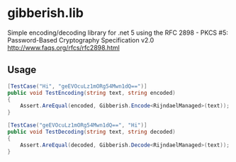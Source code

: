 # gibberish.lib

Simple encoding/decoding library for .net 5 using the RFC 2898 - PKCS #5: Password-Based Cryptography Specification v2.0 <http://www.faqs.org/rfcs/rfc2898.html>

## Usage

```c#
[TestCase("Hi", "geEVOcuLz1mORg54Mwn1dQ==")]
public void TestEncoding(string text, string encoded)
{
    Assert.AreEqual(encoded, Gibberish.Encode<RijndaelManaged>(text));
}

[TestCase("geEVOcuLz1mORg54Mwn1dQ==", "Hi")]
public void TestDecoding(string text, string decoded)
{
    Assert.AreEqual(decoded, Gibberish.Decode<RijndaelManaged>(text));
}
```

